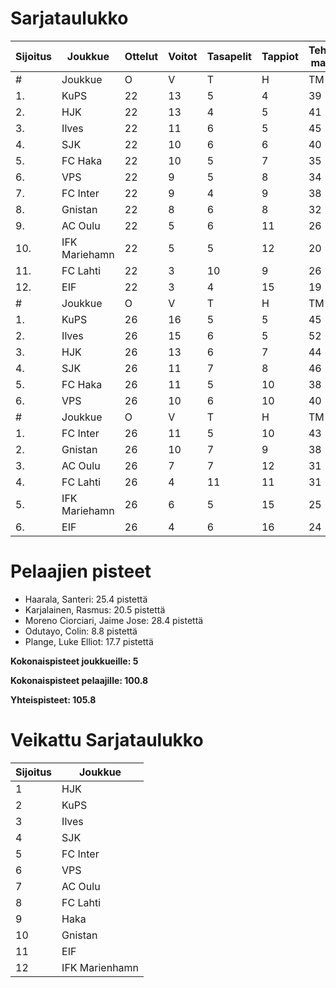 # Sarjataulukko
| Sijoitus | Joukkue | Ottelut | Voitot | Tasapelit | Tappiot | Tehdyt maalit | Päästetyt maalit | Maaliero | Syötöt |
|----------|---------|---------|--------|-----------|---------|----------------|-------------------|----------|-------|
|# | Joukkue | O | V | T | H | TM | PM | ME | S | L | L% | R | KK | PK | PA | P|
|1. | KuPS | 22 | 13 | 5 | 4 | 39 | 22 | 17 | 19 | 255 | 15,29 | 231 | 32 | 1 | 32 | 44|
|2. | HJK | 22 | 13 | 4 | 5 | 41 | 21 | 20 | 28 | 315 | 13,02 | 235 | 37 | 1 | 32 | 43|
|3. | Ilves | 22 | 11 | 6 | 5 | 45 | 25 | 20 | 36 | 238 | 18,91 | 238 | 56 | 4 | 42 | 39|
|4. | SJK | 22 | 10 | 6 | 6 | 40 | 33 | 7 | 27 | 285 | 14,04 | 270 | 52 | 0 | 45 | 36|
|5. | FC Haka | 22 | 10 | 5 | 7 | 35 | 32 | 3 | 25 | 199 | 17,59 | 283 | 65 | 2 | 43 | 35|
|6. | VPS | 22 | 9 | 5 | 8 | 34 | 36 | -2 | 18 | 239 | 14,23 | 253 | 38 | 3 | 32 | 32|
|7. | FC Inter | 22 | 9 | 4 | 9 | 38 | 29 | 9 | 29 | 226 | 16,81 | 217 | 49 | 2 | 38 | 31|
|8. | Gnistan | 22 | 8 | 6 | 8 | 32 | 34 | -2 | 23 | 213 | 15,02 | 251 | 63 | 1 | 31 | 30|
|9. | AC Oulu | 22 | 5 | 6 | 11 | 26 | 36 | -10 | 17 | 180 | 14,44 | 299 | 62 | 7 | 38 | 21|
|10. | IFK Mariehamn | 22 | 5 | 5 | 12 | 20 | 38 | -18 | 10 | 179 | 11,17 | 220 | 53 | 5 | 23 | 20|
|11. | FC Lahti | 22 | 3 | 10 | 9 | 26 | 38 | -12 | 21 | 189 | 13,76 | 218 | 50 | 1 | 35 | 19|
|12. | EIF | 22 | 3 | 4 | 15 | 19 | 51 | -32 | 11 | 175 | 10,86 | 241 | 61 | 4 | 25 | 13|
|# | Joukkue | O | V | T | H | TM | PM | ME | S | L | L% | R | KK | PK | PA | P|
|1. | KuPS | 26 | 16 | 5 | 5 | 45 | 24 | 21 | 23 | 289 | 15,57 | 263 | 40 | 2 | 38 | 53|
|2. | Ilves | 26 | 15 | 6 | 5 | 52 | 27 | 25 | 40 | 279 | 18,64 | 272 | 58 | 4 | 49 | 51|
|3. | HJK | 26 | 13 | 6 | 7 | 44 | 26 | 18 | 31 | 382 | 11,52 | 285 | 49 | 1 | 39 | 45|
|4. | SJK | 26 | 11 | 7 | 8 | 46 | 40 | 6 | 31 | 329 | 13,98 | 312 | 61 | 0 | 56 | 40|
|5. | FC Haka | 26 | 11 | 5 | 10 | 38 | 40 | -2 | 26 | 230 | 16,52 | 325 | 79 | 3 | 47 | 38|
|6. | VPS | 26 | 10 | 6 | 10 | 40 | 43 | -3 | 22 | 280 | 14,29 | 293 | 45 | 3 | 39 | 36|
|# | Joukkue | O | V | T | H | TM | PM | ME | S | L | L% | R | KK | PK | PA | P|
|1. | FC Inter | 26 | 11 | 5 | 10 | 43 | 32 | 11 | 32 | 269 | 15,99 | 248 | 57 | 2 | 40 | 38|
|2. | Gnistan | 26 | 10 | 7 | 9 | 38 | 40 | -2 | 29 | 254 | 14,96 | 291 | 70 | 1 | 37 | 37|
|3. | AC Oulu | 26 | 7 | 7 | 12 | 31 | 38 | -7 | 21 | 215 | 14,42 | 346 | 71 | 9 | 46 | 28|
|4. | FC Lahti | 26 | 4 | 11 | 11 | 31 | 47 | -16 | 25 | 224 | 13,84 | 267 | 60 | 2 | 44 | 23|
|5. | IFK Mariehamn | 26 | 6 | 5 | 15 | 25 | 43 | -18 | 14 | 225 | 11,11 | 250 | 58 | 5 | 34 | 23|
|6. | EIF | 26 | 4 | 6 | 16 | 24 | 57 | -33 | 16 | 206 | 11,65 | 295 | 76 | 6 | 28 | 18|

# Pelaajien pisteet
* Haarala, Santeri: 25.4 pistettä
* Karjalainen, Rasmus: 20.5 pistettä
* Moreno Ciorciari, Jaime Jose: 28.4 pistettä
* Odutayo, Colin: 8.8 pistettä
* Plange, Luke Elliot: 17.7 pistettä

**Kokonaispisteet joukkueille: 5**

**Kokonaispisteet pelaajille: 100.8**

**Yhteispisteet: 105.8**

# Veikattu Sarjataulukko
| Sijoitus | Joukkue |
|----------|---------|
| 1 | HJK |
| 2 | KuPS |
| 3 | Ilves |
| 4 | SJK |
| 5 | FC Inter |
| 6 | VPS |
| 7 | AC Oulu |
| 8 | FC Lahti |
| 9 | Haka |
| 10 | Gnistan |
| 11 | EIF |
| 12 | IFK Marienhamn |
